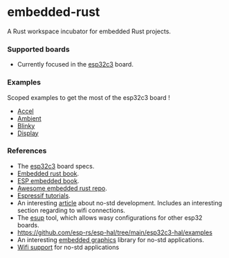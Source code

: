 # embedded-rust
A Rust workspace incubator for embedded Rust projects.

### Supported boards

* Currently focused in the [esp32c3](https://github.com/esp-rs/esp-rust-board) board.

### Examples

Scoped examples to get the most of the esp32c3 board !

* [Accel](./accel/README.md)
* [Ambient](./ambient/README.md)
* [Blinky](./blinky/README.md)
* [Display](./display/README.md)
  
### References

* The [esp32c3](https://github.com/esp-rs/esp-rust-board) board specs.
* [Embedded rust book](https://docs.rust-embedded.org/book/).
* [ESP embedded book](https://esp-rs.github.io/book).
* [Awesome embedded rust repo](https://github.com/rust-embedded/awesome-embedded-rust).
* [Espressif tutorials](https://esp-rs.github.io/espressif-trainings/).
* An interesting [article](https://beta7.io/posts/bare-metal-rust-on-esp32/) about no-std development. Includes an interesting section regarding to wifi connections. 
* The [esup](https://github.com/esp-rs/espup) tool, which allows wasy configurations for other esp32 boards.
* https://github.com/esp-rs/esp-hal/tree/main/esp32c3-hal/examples
* An interesting [embedded graphics](https://github.com/embedded-graphics/embedded-graphics) library for no-std applications.
* [Wifi support](https://github.com/esp-rs/esp-wifi) for no-std applications